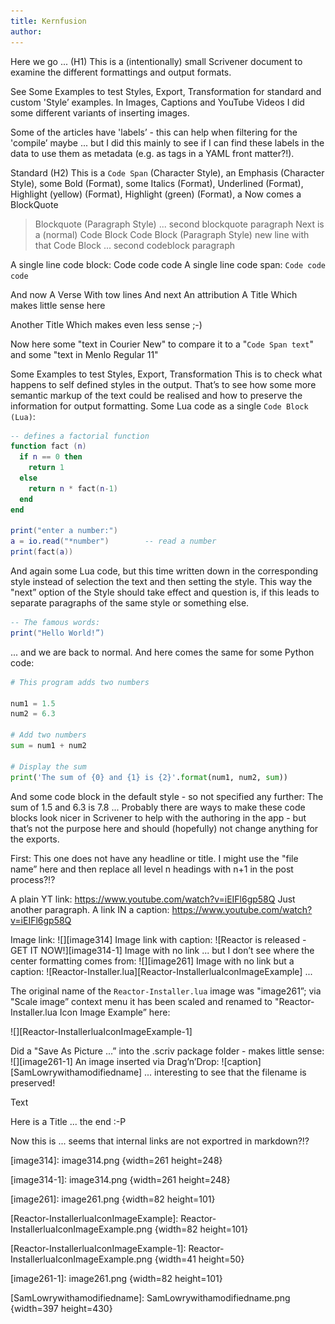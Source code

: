 ```yaml
---
title: Kernfusion  
author:
---
```


Here we go ... (H1)
This is a (intentionally) small Scrivener document to examine the different formattings and output formats.

See Some Examples to test Styles, Export, Transformation for standard and custom 'Style’ examples.
In Images, Captions and YouTube Videos I did some different variants of inserting images.


Some of the articles have 'labels’ - this can help when filtering for the 'compile’ maybe ... but I did this mainly to see if I can find these labels in the data to use them as metadata (e.g. as tags in a YAML front matter?!).

Standard (H2)
This is a `Code Span` (Character Style), an Emphasis (Character Style), some Bold (Format), some Italics (Format),  Underlined (Format), Highlight (yellow) (Format), Highlight (green) (Format), a 
Now comes a BlockQuote
> Blockquote (Paragraph Style)
> ... second blockquote paragraph
Next is a (normal) Code Block
	Code Block (Paragraph Style)
	new line with that Code Block
	... second codeblock paragraph

A single line code block:
	Code code code 
A single line code span:
`Code code code`

And now
A Verse
With tow lines
And next
An attribution
A Title
Which makes little sense here

Another Title
Which makes even less sense ;-)


Now here some "text in Courier New" to compare it to a "`Code Span text`" and some "text in Menlo Regular 11"

Some Examples to test Styles, Export, Transformation
This is to check what happens to self defined styles in the output. That’s to see how some more semantic markup of the text could be realised and how to preserve the information for output formatting.
Some Lua code as a single `Code Block (Lua)`:


```lua
-- defines a factorial function
function fact (n)
  if n == 0 then
    return 1
  else
    return n * fact(n-1)
  end
end

print("enter a number:")
a = io.read("*number")        -- read a number
print(fact(a))
```

And again some Lua code, but this time written down in the corresponding style instead of selection the text and then setting the style. This way the "next” option of the Style should take effect and question is, if this leads to separate paragraphs of the same style or something else.

```lua
-- The famous words:
print("Hello World!”)
```

... and we are back to normal.
And here comes the same for some Python code:

```python
# This program adds two numbers

num1 = 1.5
num2 = 6.3

# Add two numbers
sum = num1 + num2

# Display the sum
print('The sum of {0} and {1} is {2}'.format(num1, num2, sum))
```

And some code block in the default style - so not specified any further:
	The sum of 1.5 and 6.3 is 7.8
...
Probably there are ways to make these code blocks look nicer in Scrivener to help with the authoring in the app - but that’s not the purpose here and should (hopefully) not change anything for the exports. 

First: This one does not have any headline or title. I might use the "file name” here and then replace all level n headings with n+1 in the post process?!?

A plain YT link: https://www.youtube.com/watch?v=iEIFl6gp58Q
Just another paragraph.
A link IN a caption: https://www.youtube.com/watch?v=iEIFl6gp58Q

Image link:
![][image314]
Image link with caption:
![Reactor is released - GET IT NOW!][image314-1]
Image with no link ... but I don’t see where the center formatting comes from:
![][image261]
Image with no link but a caption:
![Reactor-Installer.lua][Reactor-InstallerluaIconImageExample]
...

The original name of the `Reactor-Installer.lua` image was "image261”; via "Scale image” context menu it has been scaled and renamed to "Reactor-Installer.lua Icon Image Example” here:

![][Reactor-InstallerluaIconImageExample-1]

Did a "Save As Picture ...” into the .scriv package folder - makes little sense:
![][image261-1]
An image inserted via Drag’n’Drop:
![caption][SamLowrywithamodifiedname]
... interesting to see that the filename is preserved!




Text

Here is a Title
... the end :-P

Now this is ... seems that internal links are not exportred in markdown?!?

[image314]: image314.png {width=261 height=248}

[image314-1]: image314.png {width=261 height=248}

[image261]: image261.png {width=82 height=101}

[Reactor-InstallerluaIconImageExample]: Reactor-InstallerluaIconImageExample.png {width=82 height=101}

[Reactor-InstallerluaIconImageExample-1]: Reactor-InstallerluaIconImageExample.png {width=41 height=50}

[image261-1]: image261.png {width=82 height=101}

[SamLowrywithamodifiedname]: SamLowrywithamodifiedname.png {width=397 height=430}